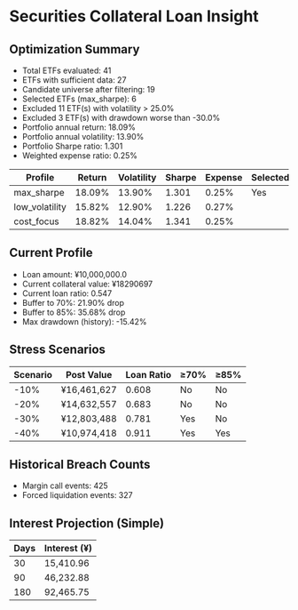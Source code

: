 # Securities Collateral Loan Insight

## Optimization Summary
- Total ETFs evaluated: 41
- ETFs with sufficient data: 27
- Candidate universe after filtering: 19
- Selected ETFs (max_sharpe): 6
- Excluded 11 ETF(s) with volatility > 25.0%
- Excluded 3 ETF(s) with drawdown worse than -30.0%
- Portfolio annual return: 18.09%
- Portfolio annual volatility: 13.90%
- Portfolio Sharpe ratio: 1.301
- Weighted expense ratio: 0.25%

| Profile | Return | Volatility | Sharpe | Expense | Selected |
| --- | --- | --- | --- | --- | --- |
| max_sharpe | 18.09% | 13.90% | 1.301 | 0.25% | Yes |
| low_volatility | 15.82% | 12.90% | 1.226 | 0.27% |  |
| cost_focus | 18.82% | 14.04% | 1.341 | 0.25% |  |

## Current Profile
- Loan amount: ¥10,000,000.0
- Current collateral value: ¥18290697
- Current loan ratio: 0.547
- Buffer to 70%: 21.90% drop
- Buffer to 85%: 35.68% drop
- Max drawdown (history): -15.42%

## Stress Scenarios
| Scenario | Post Value | Loan Ratio | ≥70% | ≥85% |
| --- | --- | --- | --- | --- |
| -10% | ¥16,461,627 | 0.608 | No | No |
| -20% | ¥14,632,557 | 0.683 | No | No |
| -30% | ¥12,803,488 | 0.781 | Yes | No |
| -40% | ¥10,974,418 | 0.911 | Yes | Yes |

## Historical Breach Counts
- Margin call events: 425
- Forced liquidation events: 327

## Interest Projection (Simple)
| Days | Interest (¥) |
| --- | --- |
| 30 | 15,410.96 |
| 90 | 46,232.88 |
| 180 | 92,465.75 |
